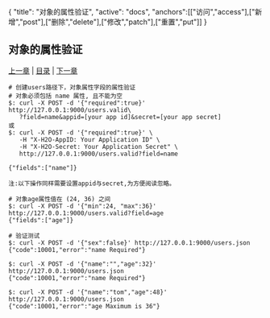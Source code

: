 {
   "title": "对象的属性验证",
   "active": "docs",
   "anchors":[["访问","access"],["新增","post"],["删除","delete"],["修改","patch"],["重置","put"]]
}

对象的属性验证
---

[上一章](/docs/object.md)  |  [目录](/docs/index.md)  |  [下一章](/docs/object-index.md)

````
# 创建users路径下，对象属性字段的属性验证
# 对象必须包括 name 属性, 且不能为空
$: curl -X POST -d '{"required":true}' http://127.0.0.1:9000/users.valid\
   ?field=name&appid=[your app id]&secret=[your app secret]
或
$: curl -X POST -d '{"required":true}' \
   -H "X-H2O-AppID: Your Application ID" \
   -H "X-H2O-Secret: Your Application Secret" \ 
   http://127.0.0.1:9000/users.valid?field=name

{"fields":["name"]}

注:以下操作同样需要设置appid与secret,为方便阅读忽略。

# 对象age属性值在 (24, 36) 之间
$: curl -X POST -d '{"min":24, "max":36}' http://127.0.0.1:9000/users.valid?field=age
{"fields":["age"]}

# 验证测试
$: curl -X POST -d '{"sex":false}' http://127.0.0.1:9000/users.json
{"code":10001,"error":"name Required"}

$: curl -X POST -d '{"name":"","age":32}' http://127.0.0.1:9000/users.json
{"code":10001,"error":"name Required"}

$: curl -X POST -d '{"name":"tom","age":48}' http://127.0.0.1:9000/users.json
{"code":10001,"error":"age Maximum is 36"}
````

